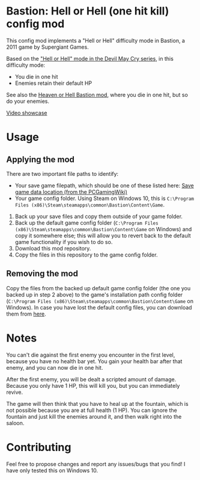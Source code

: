 # Bastion: Hell or Hell (one hit kill) config mod
This config mod implements a "Hell or Hell" difficulty mode in Bastion, a 2011 game by Supergiant Games.

Based on the ["Hell or Hell" mode in the Devil May Cry series](https://devilmaycry.fandom.com/wiki/Difficulty_Mode), in this difficulty mode:
- You die in one hit
- Enemies retain their default HP

See also the [Heaven or Hell Bastion mod](https://github.com/rdimaio/bastion-heaven-or-hell-mod), where you die in one hit, but so do your enemies.

[Video showcase](https://www.youtube.com/watch?v=3YefWxCYlAU)

# Usage
## Applying the mod
There are two important file paths to identify:
- Your save game filepath, which should be one of these listed here: [Save game data location (from the PCGamingWiki)](https://www.pcgamingwiki.com/wiki/Bastion#Save_game_data_location)
- Your game config folder. Using Steam on Windows 10, this is `C:\Program Files (x86)\Steam\steamapps\common\Bastion\Content\Game`.

1. Back up your save files and copy them outside of your game folder. 
2. Back up the default game config folder (`C:\Program Files (x86)\Steam\steamapps\common\Bastion\Content\Game` on Windows) and copy it somewhere else; this will allow you to revert back to the default game functionality if you wish to do so.
3. Download this mod repository.
4. Copy the files in this repository to the game config folder.

## Removing the mod
Copy the files from the backed up default game config folder (the one you backed up in step 2 above) to the game's installation path config folder (`C:\Program Files (x86)\Steam\steamapps\common\Bastion\Content\Game` on Windows). In case you have lost the default config files, you can download them from [here](https://drive.google.com/drive/folders/1Utt0dDDyBNaicFL1XY62RYRI_FbCxuEn?usp=sharing).

# Notes
You can't die against the first enemy you encounter in the first level, because you have no health bar yet. You gain your health bar after that enemy, and you can now die in one hit.

After the first enemy, you will be dealt a scripted amount of damage. Because you only have 1 HP, this will kill you, but you can immediately revive.

The game will then think that you have to heal up at the fountain, which is not possible because you are at full health (1 HP). You can ignore the fountain and just kill the enemies around it, and then walk right into the saloon.

# Contributing
Feel free to propose changes and report any issues/bugs that you find! I have only tested this on Windows 10.